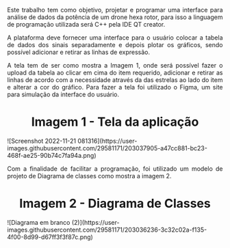 <p align="justify">   Este trabalho tem como objetivo, projetar e programar uma interface para análise de dados da potência de um drone hexa rotor, para isso a linguagem de programação utilizada será C++ pela IDE QT creator.</p>
<p align="justify">   A plataforma deve fornecer uma interface para o usuário colocar a tabela de dados dos sinais separadamente e depois plotar os gráficos, sendo possível adicionar e retirar as linhas de expressão. </p>
<p align="justify">   A tela tem de ser como mostra a Imagem 1, onde será possível fazer o upload da tabela  ao clicar em cima do item requerido, adicionar e retirar as linhas de acordo com a necessidade através da das estrelas ao lado do item e alterar a cor do gráfico. Para fazer a tela foi utilizado o Figma, um site para simulação da interface do usuário.</p>
<h1 align="center"> Imagem 1 - Tela da aplicação </h1>
![Screenshot 2022-11-21 081316](https://user-images.githubusercontent.com/29581171/203037905-a47cc881-bc23-468f-ae25-90b74c7fa94a.png)
<p align="justify"> Com a finalidade de facilitar a programação, foi utilizado um modelo de projeto de Diagrama de classes como mostra a imagem 2. </p>
<h1 align="center" size="10"> Imagem 2 - Diagrama de Classes </h1>
![Diagrama em branco (2)](https://user-images.githubusercontent.com/29581171/203036236-3c32c02a-f135-4f00-8d99-d67ff3f3f87c.png)
